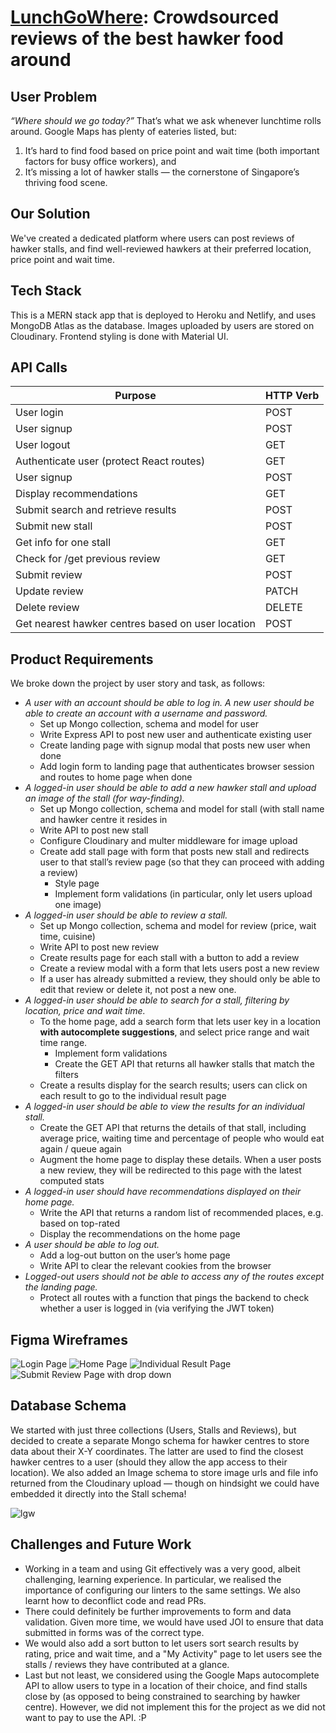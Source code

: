 # [LunchGoWhere](https://lunchgowhere.netlify.app): Crowdsourced reviews of the best hawker food around

## User Problem
_“Where should we go today?”_ That’s what we ask whenever lunchtime rolls around. Google Maps has plenty of eateries listed, but:
1. It’s hard to find food based on price point and wait time (both important factors for busy office workers), and
2. It’s missing a lot of hawker stalls — the cornerstone of Singapore’s thriving food scene.

## Our Solution
We've created a dedicated platform where users can post reviews of hawker stalls, and find well-reviewed hawkers at their preferred location, price point and wait time.

## Tech Stack
This is a MERN stack app that is deployed to Heroku and Netlify, and uses MongoDB Atlas as the database. Images uploaded by users are stored on Cloudinary. Frontend styling is done with Material UI.

## API Calls
| Purpose        | HTTP Verb  |
| ------------- |-------------|
| User login     |POST |
| User signup     | POST |
| User logout     | GET |
| Authenticate user (protect React routes)  | GET |
| User signup     | POST |
| Display recommendations    | GET |
| Submit search and retrieve results   | POST |
| Submit new stall  | POST |
| Get info for one stall   | GET |
| Check for /get previous review  | GET |
| Submit review  | POST |
| Update review  | PATCH |
| Delete review  | DELETE |
| Get nearest hawker centres based on user location | POST |

## Product Requirements
We broke down the project by user story and task, as follows:
- *A user with an account should be able to log in. A new user should be able to create an account with a username and password.*
    - Set up Mongo collection, schema and model for user
    - Write Express API to post new user and authenticate existing user
    - Create landing page with signup modal that posts new user when done
    - Add login form to landing page that authenticates browser session and routes to home page when done
- *A logged-in user should be able to add a new hawker stall and upload an image of the stall (for way-finding).*
    - Set up Mongo collection, schema and model for stall (with stall name and hawker centre it resides in
    - Write API to post new stall
    - Configure Cloudinary and multer middleware for image upload
    - Create add stall page with form that posts new stall and redirects user to that stall’s review page (so that they can proceed with adding a review)
        - Style page
        - Implement form validations (in particular, only let users upload one image)
- *A logged-in user should be able to review a stall.*
    - Set up Mongo collection, schema and model for review (price, wait time, cuisine)
    - Write API to post new review
    - Create results page for each stall with a button to add a review
    - Create a review modal with a form that lets users post a new review
    - If a user has already submitted a review, they should only be able to edit that review or delete it, not post a new one.
- *A logged-in user should be able to search for a stall, filtering by location, price and wait time.*
    - To the home page, add a search form that lets user key in a location **with autocomplete suggestions**, and select price range and wait time range.
        - Implement form validations
        - Create the GET API that returns all hawker stalls that match the filters
    - Create a results display for the search results; users can click on each result to go to the individual result page
- *A logged-in user should be able to view the results for an individual stall.*
    - Create the GET API that returns the details of that stall, including average price, waiting time and percentage of people who would eat again / queue again
    - Augment the home page to display these details. When a user posts a new review, they will be redirected to this page with the latest computed stats
- *A logged-in user should have recommendations displayed on their home page.*
    - Write the API that returns a random list of recommended places, e.g. based on top-rated
    - Display the recommendations on the home page
- *A user should be able to log out.*
    - Add a log-out button on the user’s home page
    - Write API to clear the relevant cookies from the browser
- *Logged-out users should not be able to access any of the routes except the landing page.*
    - Protect all routes with a function that pings the backend to check whether a user is logged in (via verifying the JWT token)

## Figma Wireframes
![Login Page](https://user-images.githubusercontent.com/99468700/163157759-e2d8a80d-1072-462a-b33f-d57b0df4920b.png)
![Home Page](https://user-images.githubusercontent.com/99468700/163157777-d0290527-431a-4bf1-b44a-7345323cdbb2.png)
![Individual Result Page](https://user-images.githubusercontent.com/99468700/163157803-ba96c493-0bd3-49b7-b184-ef628d34cfef.png)
![Submit Review Page with drop down](https://user-images.githubusercontent.com/99468700/163157847-d03de72c-91f0-41f6-ba92-2a5fbc73a15b.png)

## Database Schema
We started with just three collections (Users, Stalls and Reviews), but decided to create a separate Mongo schema for hawker centres to store data about their X-Y coordinates. The latter are used to find the closest hawker centres to a user (should they allow the app access to their location). We also added an Image schema to store image urls and file info returned from the Cloudinary upload — though on hindsight we could have embedded it directly into the Stall schema!

![lgw](https://user-images.githubusercontent.com/99468700/163293132-1685b59a-9af6-4a7d-942c-b7240969cda0.png)

## Challenges and Future Work
- Working in a team and using Git effectively was a very good, albeit challenging, learning experience. In particular, we realised the importance of configuring our linters to the same settings. We also learnt how to deconflict code and read PRs.
- There could definitely be further improvements to form and data validation. Given more time, we would have used JOI to ensure that data submitted in forms was of the correct type.
- We would also add a sort button to let users sort search results by rating, price and wait time, and a "My Activity" page to let users see the stalls / reviews they have contributed at a glance.
- Last but not least, we considered using the Google Maps autocomplete API to allow users to type in a location of their choice, and find stalls close by (as opposed to being constrained to searching by hawker centre). However, we did not implement this for the project as we did not want to pay to use the API. :P
